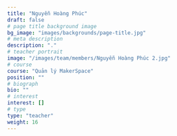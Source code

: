 ```yaml
---
title: "Nguyễn Hoàng Phúc"
draft: false
# page title background image
bg_image: "images/backgrounds/page-title.jpg"
# meta description
description: "."
# teacher portrait
image: "/images/team/members/Nguyễn Hoàng Phúc 2.jpg"
# course
course: "Quản lý MakerSpace"
position: ""
# biograph
bio: ""
# interest
interest: []
# type
type: "teacher"
weight: 16
---
```

